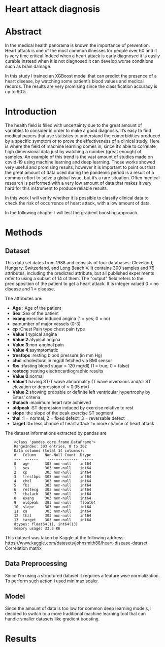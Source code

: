 # Heart attack diagnosis

# Abstract
In the medical health panorama is known the importance of prevention.
Heart attack is one of the most common illnesses for people over 60 and it is very time critical.Indeed when a heart attack is early diagnosed it is easily curable instead when it is not diagnosed it can develop worse conditions such as brain damage. 

In this study I trained an XGBoost model that can predict the presence of a heart disease, by watching some patient’s blood values and medical records. The results are very promising since the classification accuracy is up to 90%.

# Introduction
The health field is filled with uncertainty due to the great amount of variables to consider in order to make a good diagnosis. 
It’s easy to find medical papers that use statistics to understand the comorbidities produced by a specific symptom or to prove the effectiveness of a clinical study.
Here is where the field of machine learning comes in, since it’s able to correlate high dimensional data just by watching a number (great enough) of samples. An example of this trend is the vast amount of studies made on covid-19 using machine learning and deep learning.
Those works showed very useful and promising results, however it is important to point out that the great amount of data used during the pandemic period is a result of a common effort to solve a global issue, but it’s a rare situation.
Often medical research is performed with a very low amount of data that makes it very hard for this instrument to produce reliable results.

In this work I will verify whether it is possible to classify clinical data to check the risk of occurrence of heart attack, with a low amount of data.

In the following chapter I will test the gradient boosting approach.


# Methods

## Dataset
This data set dates from 1988 and consists of four databases: Cleveland, Hungary, Switzerland, and Long Beach V. 
It contains 300 samples and 76 attributes, including the predicted attribute, but all published experiments refer to using a subset of 14 of them. 
The "output" field refers to the predisposition of the patient to get a heart attack. It is integer valued 0 = no disease and 1 = disease.

The attributes are:

+ __Age__ : Age of the patient<br>
+ __Sex__ :Sex of the patient<br>
+ __exang__:exercise induced angina (1 = yes; 0 = no)<br>
+ __ca__:number of major vessels (0-3)<br>
+ __cp__ :Chest Pain type chest pain type<br>
+ __Value 1__:typical angina<br>
+ __Value 2__:atypical angina<br>
+ __Value 3__:non-anginal pain<br>
+ __Value 4__:asymptomatic<br>
+ __trestbps__ :resting blood pressure (in mm Hg)<br>
+ __chol__ :cholestoral in mg/dl fetched via BMI sensor<br>
+ __fbs__ :(fasting blood sugar > 120 mg/dl) (1 = true; 0 = false)<br>
+ __restecg__ :resting electrocardiographic results<br>
+ __Value 0__:normal<br>
+ __Value 1__:having ST-T wave abnormality (T wave inversions and/or ST elevation or depression of > 0.05 mV)<br>
+ __Value 2__:showing probable or definite left ventricular hypertrophy by Estes' criteria<br>
+ __thalach__ :maximum heart rate achieved<br>
+ __oldpeak__ :ST depression induced by exercise relative to rest<br>
+ __slope__ :the slope of the peak exercise ST segment<br>
+ __thal__ :1 = normal; 2 = fixed defect; 3 = reversable defect<br>
+ __target__ :0= less chance of heart attack 1= more chance of heart attack<br>

The dataset informations extracted by pandas are

        <class 'pandas.core.frame.DataFrame'>
        RangeIndex: 303 entries, 0 to 302
        Data columns (total 14 columns):
        #   Column    Non-Null Count  Dtype  
        ---  ------    --------------  -----  
        0   age       303 non-null    int64  
        1   sex       303 non-null    int64  
        2   cp        303 non-null    int64  
        3   trestbps  303 non-null    int64  
        4   chol      303 non-null    int64  
        5   fbs       303 non-null    int64  
        6   restecg   303 non-null    int64  
        7   thalach   303 non-null    int64  
        8   exang     303 non-null    int64  
        9   oldpeak   303 non-null    float64
        10  slope     303 non-null    int64  
        11  ca        303 non-null    int64  
        12  thal      303 non-null    int64  
        13  target    303 non-null    int64  
        dtypes: float64(1), int64(13)
        memory usage: 33.3 KB

This dataset was taken by Kaggle at the following address: https://www.kaggle.com/datasets/johnsmith88/heart-disease-dataset
Correlation matrix

## Data Preprocessing
Since I'm using a structured dataset it requires a feature wise normalization. To perform such action i used min max scaler.

## Model
Since the amount of data is too low for common deep learning models, I decided to switch to a more traditional machine learning tool that can handle smaller datasets like gradient boosting. 

# Results